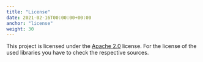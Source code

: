 ```yaml
---
title: "License"
date: 2021-02-16T00:00:00+00:00
anchor: "license"
weight: 30
---
```


This project is licensed under the [Apache 2.0](https://github.com/proact-de/vcloud-csi-driver/blob/master/LICENSE) license. For the license of the used libraries you have to check the respective sources.
